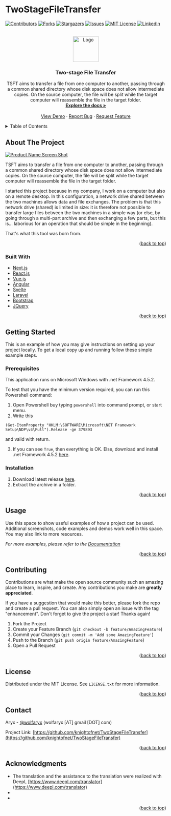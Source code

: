 # TwoStageFileTransfer
 
<div id="top"></div>
<!--
*** Thanks for checking out the Best-README-Template. If you have a suggestion
*** that would make this better, please fork the repo and create a pull request
*** or simply open an issue with the tag "enhancement".
*** Don't forget to give the project a star!
*** Thanks again! Now go create something AMAZING! :D
-->



<!-- PROJECT SHIELDS -->
<!--
*** I'm using markdown "reference style" links for readability.
*** Reference links are enclosed in brackets [ ] instead of parentheses ( ).
*** See the bottom of this document for the declaration of the reference variables
*** for contributors-url, forks-url, etc. This is an optional, concise syntax you may use.
*** https://www.markdownguide.org/basic-syntax/#reference-style-links
-->
[![Contributors][contributors-shield]][contributors-url]
[![Forks][forks-shield]][forks-url]
[![Stargazers][stars-shield]][stars-url]
[![Issues][issues-shield]][issues-url]
[![MIT License][license-shield]][license-url]
[![LinkedIn][linkedin-shield]][linkedin-url]



<!-- PROJECT LOGO -->
<br />
<div align="center">
  <a href="https://github.com/knightofnet/TwoStageFileTransfer">
    <img src="images/logo.png" alt="Logo" width="80" height="80">
  </a>

<h3 align="center">Two-stage File Transfer</h3>

  <p align="center">
    TSFT aims to transfer a file from one computer to another, passing through a common shared directory whose disk space does not allow intermediate copies. On the source computer, the file will be split while the target computer will reassemble the file in the target folder. 
    <br />
    <a href="https://github.com/knightofnet/TwoStageFileTransfer"><strong>Explore the docs »</strong></a>
    <br />
    <br />
    <a href="https://github.com/knightofnet/TwoStageFileTransfer">View Demo</a>
    ·
    <a href="https://github.com/knightofnet/TwoStageFileTransfer/issues">Report Bug</a>
    ·
    <a href="https://github.com/knightofnet/TwoStageFileTransfer/issues">Request Feature</a>
  </p>
</div>



<!-- TABLE OF CONTENTS -->
<details>
  <summary>Table of Contents</summary>
  <ol>
    <li>
      <a href="#about-the-project">About The Project</a>
      <ul>
        <li><a href="#built-with">Built With</a></li>
      </ul>
    </li>
    <li>
      <a href="#getting-started">Getting Started</a>
      <ul>
        <li><a href="#prerequisites">Prerequisites</a></li>
        <li><a href="#installation">Installation</a></li>
      </ul>
    </li>
    <li><a href="#usage">Usage</a></li>
    <li><a href="#contributing">Contributing</a></li>
    <li><a href="#license">License</a></li>
    <li><a href="#contact">Contact</a></li>
    <li><a href="#acknowledgments">Acknowledgments</a></li>
  </ol>
</details>



<!-- ABOUT THE PROJECT -->
## About The Project

[![Product Name Screen Shot][product-screenshot]](https://example.com)

TSFT aims to transfer a file from one computer to another, passing through a common shared directory whose disk space does not allow intermediate copies. On the source computer, the file will be split while the target computer will reassemble the file in the target folder. 

I started this project because in my company, I work on a computer but also on a remote desktop. In this configuration, a network drive shared between the two machines allows data and file exchanges. The problem is that this network drive (shared) is limited in size: it is therefore not possible to transfer large files between the two machines in a simple way (or else, by going through a multi-part archive and then exchanging a few parts, but this is... laborious for an operation that should be simple in the beginning).

That's what this tool was born from.

<p align="right">(<a href="#top">back to top</a>)</p>



### Built With

* [Next.js](https://nextjs.org/)
* [React.js](https://reactjs.org/)
* [Vue.js](https://vuejs.org/)
* [Angular](https://angular.io/)
* [Svelte](https://svelte.dev/)
* [Laravel](https://laravel.com)
* [Bootstrap](https://getbootstrap.com)
* [JQuery](https://jquery.com)

<p align="right">(<a href="#top">back to top</a>)</p>



<!-- GETTING STARTED -->
## Getting Started

This is an example of how you may give instructions on setting up your project locally.
To get a local copy up and running follow these simple example steps.

### Prerequisites

This application runs on Microsoft Windows with .net Framework 4.5.2.

To test that you have the minimum version required, you can run this Powershell command:

1. Open Powershell buy typing ```powershell``` into command prompt, or start menu.
2. Write this 
```
(Get-ItemProperty "HKLM:\SOFTWARE\Microsoft\NET Framework Setup\NDP\v4\Full").Release -ge 379893
```
and valid with return.

3. If you can see ```True```, then everything is OK. Else, download and install .net Framework 4.5.2 [here](https://www.microsoft.com/fr-fr/download/details.aspx?id=42642).


### Installation

1. Download latest release [here]().
2. Extract the archive in a folder.

<p align="right">(<a href="#top">back to top</a>)</p>



<!-- USAGE EXAMPLES -->
## Usage

Use this space to show useful examples of how a project can be used. Additional screenshots, code examples and demos work well in this space. You may also link to more resources.

_For more examples, please refer to the [Documentation](https://example.com)_

<p align="right">(<a href="#top">back to top</a>)</p>


<!-- CONTRIBUTING -->
## Contributing

Contributions are what make the open source community such an amazing place to learn, inspire, and create. Any contributions you make are **greatly appreciated**.

If you have a suggestion that would make this better, please fork the repo and create a pull request. You can also simply open an issue with the tag "enhancement".
Don't forget to give the project a star! Thanks again!

1. Fork the Project
2. Create your Feature Branch (`git checkout -b feature/AmazingFeature`)
3. Commit your Changes (`git commit -m 'Add some AmazingFeature'`)
4. Push to the Branch (`git push origin feature/AmazingFeature`)
5. Open a Pull Request

<p align="right">(<a href="#top">back to top</a>)</p>



<!-- LICENSE -->
## License

Distributed under the MIT License. See `LICENSE.txt` for more information.

<p align="right">(<a href="#top">back to top</a>)</p>



<!-- CONTACT -->
## Contact

Aryx - [@wolfaryx](https://twitter.com/wolfaryx) (wolfaryx [AT] gmail [DOT] com)

Project Link: [https://github.com/knightofnet/TwoStageFileTransfer](https://github.com/knightofnet/TwoStageFileTransfer)

<p align="right">(<a href="#top">back to top</a>)</p>



<!-- ACKNOWLEDGMENTS -->
## Acknowledgments

* The translation and the assistance to the translation were realized with DeepL [https://www.deepl.com/translator](https://www.deepl.com/translator)
* []()
* []()

<p align="right">(<a href="#top">back to top</a>)</p>



<!-- MARKDOWN LINKS & IMAGES -->
<!-- https://www.markdownguide.org/basic-syntax/#reference-style-links -->
[contributors-shield]: https://img.shields.io/github/contributors/knightofnet/TwoStageFileTransfer.svg?style=for-the-badge
[contributors-url]: https://github.com/knightofnet/TwoStageFileTransfer/graphs/contributors
[forks-shield]: https://img.shields.io/github/forks/knightofnet/TwoStageFileTransfer.svg?style=for-the-badge
[forks-url]: https://github.com/knightofnet/TwoStageFileTransfer/network/members
[stars-shield]: https://img.shields.io/github/stars/knightofnet/TwoStageFileTransfer.svg?style=for-the-badge
[stars-url]: https://github.com/knightofnet/TwoStageFileTransfer/stargazers
[issues-shield]: https://img.shields.io/github/issues/knightofnet/TwoStageFileTransfer.svg?style=for-the-badge
[issues-url]: https://github.com/knightofnet/TwoStageFileTransfer/issues
[license-shield]: https://img.shields.io/github/license/knightofnet/TwoStageFileTransfer.svg?style=for-the-badge
[license-url]: https://github.com/knightofnet/TwoStageFileTransfer/blob/master/LICENSE.txt
[linkedin-shield]: https://img.shields.io/badge/-LinkedIn-black.svg?style=for-the-badge&logo=linkedin&colorB=555
[linkedin-url]: https://linkedin.com/in/linkedin_username
[product-screenshot]: images/screenshot.png
